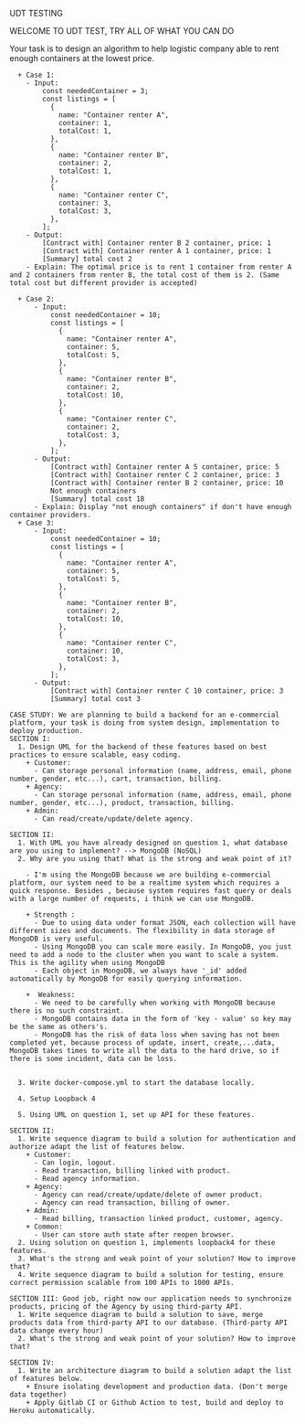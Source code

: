 UDT TESTING

WELCOME TO UDT TEST, TRY ALL OF WHAT YOU CAN DO

Your task is to design an algorithm to help logistic company able to rent enough containers at the lowest price.

      + Case 1:
        - Input:
            const neededContainer = 3;
            const listings = [
              {
                name: "Container renter A",
                container: 1,
                totalCost: 1,
              },
              {
                name: "Container renter B",
                container: 2,
                totalCost: 1,
              },
              {
                name: "Container renter C",
                container: 3,
                totalCost: 3,
              },
            ];
        - Output:
            [Contract with] Container renter B 2 container, price: 1
            [Contract with] Container renter A 1 container, price: 1
            [Summary] total cost 2
        - Explain: The optimal price is to rent 1 container from renter A and 2 containers from renter B, the total cost of them is 2. (Same total cost but different provider is accepted)

      + Case 2:
          - Input:
              const neededContainer = 10;
              const listings = [
                {
                  name: "Container renter A",
                  container: 5,
                  totalCost: 5,
                },
                {
                  name: "Container renter B",
                  container: 2,
                  totalCost: 10,
                },
                {
                  name: "Container renter C",
                  container: 2,
                  totalCost: 3,
                },
              ];
          - Output:
              [Contract with] Container renter A 5 container, price: 5
              [Contract with] Container renter C 2 container, price: 3
              [Contract with] Container renter B 2 container, price: 10
              Not enough containers
              [Summary] total cost 18
          - Explain: Display "not enough containers" if don't have enough container providers.
      + Case 3:
          - Input:
              const neededContainer = 10;
              const listings = [
                {
                  name: "Container renter A",
                  container: 5,
                  totalCost: 5,
                },
                {
                  name: "Container renter B",
                  container: 2,
                  totalCost: 10,
                },
                {
                  name: "Container renter C",
                  container: 10,
                  totalCost: 3,
                },
              ];
          - Output:
              [Contract with] Container renter C 10 container, price: 3
              [Summary] total cost 3

    CASE STUDY: We are planning to build a backend for an e-commercial platform, your task is doing from system design, implementation to deploy production.
    SECTION I:
      1. Design UML for the backend of these features based on best practices to ensure scalable, easy coding.
        + Customer:
          - Can storage personal information (name, address, email, phone number, gender, etc...), cart, transaction, billing.
        + Agency:
          - Can storage personal information (name, address, email, phone number, gender, etc...), product, transaction, billing.
        + Admin:
          - Can read/create/update/delete agency.

    SECTION II:
      1. With UML you have already designed on question 1, what database are you using to implement? --> MongoDB (NoSQL)
      2. Why are you using that? What is the strong and weak point of it?
         
        - I'm using the MongoDB because we are building e-commercial platform, our system need to be a realtime system which requires a quick response. Besides , because system requires fast query or deals with a large number of requests, i think we can use MongoDB.

        + Strength :
          - Due to using data under format JSON, each collection will have different sizes and documents. The flexibility in data storage of MongoDB is very useful.
          - Using MongoDB you can scale more easily. In MongoDB, you just need to add a node to the cluster when you want to scale a system. This is the agility when using MongoDB
          - Each object in MongoDB, we always have '_id' added automatically by MongoDB for easily querying information.

        +  Weakness:
          - We need to be carefully when working with MongoDB because there is no such constraint.
          - MongoDB contains data in the form of 'key - value' so key may be the same as others's.
          - MongoDB has the risk of data loss when saving has not been completed yet, because process of update, insert, create,...data, MongoDB takes times to write all the data to the hard drive, so if there is some incident, data can be loss.


      3. Write docker-compose.yml to start the database locally.

      4. Setup Loopback 4
      
      5. Using UML on question 1, set up API for these features.

    SECTION II:
      1. Write sequence diagram to build a solution for authentication and authorize adapt the list of features below.
        + Customer:
          - Can login, logout.
          - Read transaction, billing linked with product.
          - Read agency information.
        + Agency:
          - Agency can read/create/update/delete of owner product.
          - Agency can read transaction, billing of owner.
        + Admin:
          - Read billing, transaction linked product, customer, agency.
        + Common:
          - User can store auth state after reopen browser.
      2. Using solution on question 1, implements loopback4 for these features.
      3. What's the strong and weak point of your solution? How to improve that?
      4. Write sequence diagram to build a solution for testing, ensure correct permission scalable from 100 APIs to 1000 APIs.

    SECTION III: Good job, right now our application needs to synchronize products, pricing of the Agency by using third-party API.
      1. Write sequence diagram to build a solution to save, merge products data from third-party API to our database. (Third-party API data change every hour)
      2. What's the strong and weak point of your solution? How to improve that?

    SECTION IV:
      1. Write an architecture diagram to build a solution adapt the list of features below.
        + Ensure isolating development and production data. (Don't merge data together)
        + Apply Gitlab CI or Github Action to test, build and deploy to Heroku automatically.
